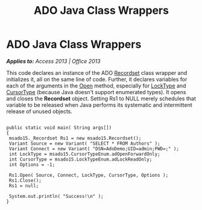 ﻿---
title: ADO Java Class Wrappers
TOCTitle: ADO Java Class Wrappers
ms:assetid: de50faf0-80f3-f295-3d9e-3f70f86c3ede
ms:mtpsurl: https://msdn.microsoft.com/en-us/library/JJ250126(v=office.15)
ms:contentKeyID: 48548183
ms.date: 09/18/2015
mtps_version: v=office.15
---

# ADO Java Class Wrappers


_**Applies to:** Access 2013 | Office 2013_

This code declares an instance of the ADO [Recordset](recordset-object-ado.md) class wrapper and initializes it, all on the same line of code. Further, it declares variables for each of the arguments in the [Open](open-method-ado-recordset.md) method, especially for [LockType](locktype-property-ado.md) and [CursorType](cursortype-property-ado.md) (because Java doesn't support enumerated types). It opens and closes the **Recordset** object. Setting Rs1 to NULL merely schedules that variable to be released when Java performs its systematic and intermittent release of unused objects.

``` 
 
public static void main( String args[]) 
{ 
 msado15._Recordset Rs1 = new msado15.Recordset(); 
 Variant Source = new Variant( "SELECT * FROM Authors" ); 
 Variant Connect = new Variant( "DSN=AdoDemo;UID=admin;PWD=;" ); 
 int LockType = msado15.CursorTypeEnum.adOpenForwardOnly; 
 int CursorType = msado15.LockTypeEnum.adLockReadOnly; 
 int Options = -1; 
 
 Rs1.Open( Source, Connect, LockType, CursorType, Options ); 
 Rs1.Close(); 
 Rs1 = null; 
 
 System.out.println( "Success!\n" ); 
} 
```

